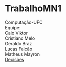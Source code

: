 TrabalhoMN1
===========
Computação-UFC<br/>
Equipe:<br/>
Caio Viktor<br/>
Cristiano Melo<br/>
Geraldo Braz<br/>
Lucas Falcão<br/>
Matheus Mayron<br/>
<a href ="https://docs.google.com/document/d/1cV66UmVa1CyNHO6udTEz7Iymoy_VE05Xedzkq_WMcR0/edit?pli=1" target="_blank"> Decisões</a>

